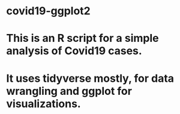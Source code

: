 # covid19-ggplot2
# This is an R script for a simple analysis of Covid19 cases.
# It uses tidyverse mostly, for data wrangling and ggplot for visualizations.
